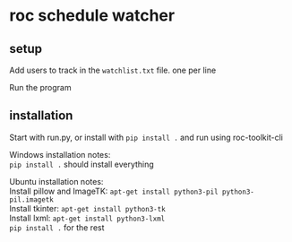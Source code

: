 # roc schedule watcher

## setup

Add users to track in the `watchlist.txt` file. one per line

Run the program


## installation

Start with run.py, or install with `pip install .` and run using roc-toolkit-cli

Windows installation notes:  
`pip install .` should install everything


Ubuntu installation notes:  
Install pillow and ImageTK:
`apt-get install python3-pil python3-pil.imagetk`  
Install tkinter:
`apt-get install python3-tk`  
Install lxml:
`apt-get install python3-lxml`  
`pip install .` for the rest

